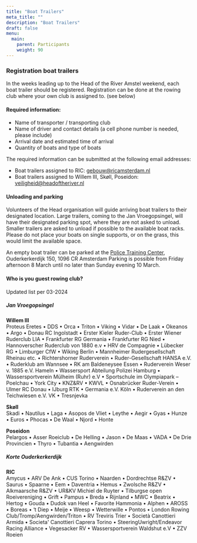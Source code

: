 ```yaml
---
title: "Boat Trailers"
meta_title: ""
description: "Boat Trailers"
draft: false
menu:
  main:
    parent: Participants
    weight: 90
---
```

### Registration boat trailers
In the weeks leading up to the Head of the River Amstel weekend, each boat trailer should be registered. Registration can be done at the rowing club where your own club is assigned to. (see below)

#### Required information:
- Name of transporter / transporting club
- Name of driver and contact details (a cell phone number is needed, please include)
- Arrival date and estimated time of arrival
- Quantity of boats and type of boats

The required information can be submitted at the following email addresses:
- Boat trailers assigned to RIC: gebouw@ricamsterdam.nl
- Boat trailers assigned to Willem III, Skøll, Poseidon: veiligheid@headoftheriver.nl


#### Unloading and parking
Volunteers of the Head organisation will guide arriving boat trailers to their designated location. Large trailers, coming to the Jan Vroegopsingel, will have their designated parking spot, where they are not asked to unload. Smaller trailers are asked to unload if possible to the available boat racks. Please do not place your boats on single supports, or on the grass, this would limit the available space.

An empty boat trailer can be parked at the [Police Training Center](https://maps.app.goo.gl/gxGRTsGy5eKxQnHR9), Ouderkerkerdijk 150, 1096 CR Amsterdam Parking is possible from Friday afternoon 8 March until no later than Sunday evening 10 March.


#### Who is you guest rowing club?
Updated list per 03-2024

##### Jan Vroegopsingel
**Willem III**  
Proteus Eretes • DDS • Orca • Triton • Viking • Vidar • De Laak • Okeanos • Argo • Donau RC Ingolstadt • Erster Kieler Ruder-Club • Erster Wiener Ruderclub LIA • Frankfurter RG Germania • Frankfurter RG Nied • Hannoverscher Ruderclub von 1880 e.v • HRV de Compagnie • Lübecker RG • Limburger CfW • Wiking Berlin • Mannheimer Rudergesellschaft Rheinau etc. • Richtershorner Ruderverein • Ruder-Gesellschaft HANSA e.V. • Ruderklub am Wannsee • RK am Baldeneysee Essen • Ruderverein Weser v. 1885 e.V. Hameln • Wassersport Abteilung Polizei Hamburg • Wassersportverein Mülheim (Ruhr) e.V • Sportschule im Olympiapark – Poelchau • York City • KNZ&RV • KWVL • Osnabrücker Ruder-Verein • Ulmer RC Donau • IJburg RTK • Germania e.V. Köln • Ruderverein an den Teichwiesen e.V. VK • Tresnjevka

**Skøll**  
Skadi • Nautilus • Laga • Asopos de Vliet • Leythe • Aegir • Gyas • Hunze • Euros • Phocas • De Waal • Njord • Honte

**Poseidon**  
Pelargos • Asser Roeiclub • De Helling • Jason • De Maas • VADA • De Drie Provincien • Thyro • Tubantia • Aengwirden 

##### Korte Ouderkerkerdijk
**RIC**  
Amycus • ARV De Ank • CUS Torino • Naarden • Dordrechtse R&ZV • Saurus • Spaarne • Eem • Daventria • Hemus • Zwolsche R&ZV • Alkmaarsche R&ZV • UR&KV Michiel de Ruyter • Tilburgse open Roeivereniging • Grift • Pampus • Breda • Rijnland • MWC • Beatrix • Hertog • Gouda • Dudok van Heel • Favorite Hammonia • Alphen • AROSS • Boreas • ‘t Diep • Meije • Weesp • Wetterwille • Pontos • London Rowing Club/Tromp/Aengwirden/Triton • RV Treviris Trier • Società Canottieri Armida • Societa' Canottieri Caprera Torino • SteeringUwright/Endeavor Racing Alliance • Vegesacker RV • Wassersportverein Waldshut e.V • ZZV Roeien